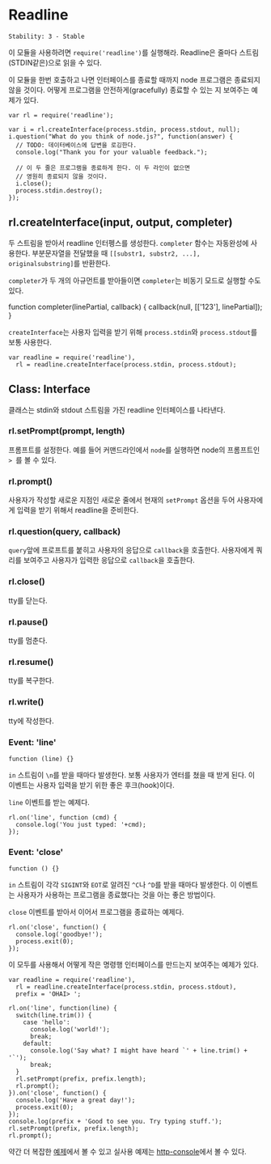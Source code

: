 # Readline

    Stability: 3 - Stable

이 모듈을 사용하려면 `require('readline')`를 실행해라. Readline은 줄마다 
스트림(STDIN같은)으로 읽을 수 있다.

이 모듈을 한번 호출하고 나면 인터페이스를 종료할 때까지 node 프로그램은 종료되지 
않을 것이다. 어떻게 프로그램을 안전하게(gracefully) 종료할 수 있는 지 보여주는 
예제가 있다.

    var rl = require('readline');

    var i = rl.createInterface(process.stdin, process.stdout, null);
    i.question("What do you think of node.js?", function(answer) {
      // TODO: 데이터베이스에 답변을 로깅한다.
      console.log("Thank you for your valuable feedback.");

      // 이 두 줄은 프로그램을 종료하게 한다. 이 두 라인이 없으면 
      // 영원히 종료되지 않을 것이다.
      i.close();
      process.stdin.destroy();
    });

## rl.createInterface(input, output, completer)

두 스트림을 받아서 readline 인터펭스를 생성한다. `completer` 함수는 자동완성에 
사용한다. 부분문자열을 전달했을 때 
`[[substr1, substr2, ...], originalsubstring]`를 반환한다.

`completer`가 두 개의 아규먼트를 받아들이면 `completer`는 비동기 모드로 
실행할 수도 있다.

  function completer(linePartial, callback) {
    callback(null, [['123'], linePartial]);
  }

`createInterface`는 사용자 입력을 받기 위해 `process.stdin`와 
`process.stdout`를 보통 사용한다.

    var readline = require('readline'),
      rl = readline.createInterface(process.stdin, process.stdout);

## Class: Interface

클래스는 stdin와 stdout 스트림을 가진 readline 인터페이스를 나타낸다.

### rl.setPrompt(prompt, length)

프롬프트를 설정한다. 예를 들어 커맨드라인에서 `node`를 실행하면 node의 프롬프트인 
`> `를 볼 수 있다.

### rl.prompt()

사용자가 작성할 새로운 지점인 새로운 줄에서 현재의 `setPrompt` 옵션을 두어 
사용자에게 입력을 받기 위해서 readline을 준비한다.

### rl.question(query, callback)

`query`앞에 프로프트를 붙히고 사용자의 응답으로 `callback`을 호출한다. 
사용자에게 쿼리를 보여주고 사용자가 입력한 응답으로 `callback`을 호출한다.

### rl.close()

  tty를 닫는다.

### rl.pause()

  tty를 멈춘다.

### rl.resume()

  tty를 복구한다.

### rl.write()

  tty에 작성한다.

### Event: 'line'

`function (line) {}`

`in` 스트림이 `\n`를 받을 때마다 발생한다. 보통 사용자가 엔터를 쳤을 때 받게 된다.
이 이벤트는 사용자 입력을 받기 위한 좋은 후크(hook)이다.

`line` 이벤트를 받는 예제다.

    rl.on('line', function (cmd) {
      console.log('You just typed: '+cmd);
    });

### Event: 'close'

`function () {}`

`in` 스트림이 각각 `SIGINT`와 `EOT`로 알려진 `^C`나 `^D`를 받을 때마다 발생한다. 
이 이벤트는 사용자가 사용하는 프로그램을 종료했다는 것을 아는 좋은 방법이다.

`close` 이벤트를 받아서 이어서 프로그램을 종료하는 예제다.

    rl.on('close', function() {
      console.log('goodbye!');
      process.exit(0);
    });

이 모두를 사용해서 어떻게 작은 명령행 인터페이스를 만드는지 보여주는 예제가 있다.

    var readline = require('readline'),
      rl = readline.createInterface(process.stdin, process.stdout),
      prefix = 'OHAI> ';

    rl.on('line', function(line) {
      switch(line.trim()) {
        case 'hello':
          console.log('world!');
          break;
        default:
          console.log('Say what? I might have heard `' + line.trim() + '`');
          break;
      }
      rl.setPrompt(prefix, prefix.length);
      rl.prompt();
    }).on('close', function() {
      console.log('Have a great day!');
      process.exit(0);
    });
    console.log(prefix + 'Good to see you. Try typing stuff.');
    rl.setPrompt(prefix, prefix.length);
    rl.prompt();


약간 더 복잡한 [예제](https://gist.github.com/901104)에서 볼 수 있고
실사용 예제는 [http-console](https://github.com/cloudhead/http-console)에서 
볼 수 있다.
